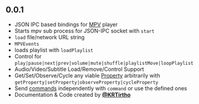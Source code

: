 ## 0.0.1

- JSON IPC based bindings for [MPV](https://mpv.io) player
- Starts mpv sub process for JSON-IPC socket with `start`
- `load` file/network URL string
- `MPVEvents`
- loads playlist with `loadPlaylist`
- Control for `play|pause|next|prev|volume|mute|shuffle|playlistMove|loopPlaylist`
- Audio/Video/Subtitle Load/Remove/Control Support
- Get/Set/Observe/Cycle any viable [Property](https://mpv.io/manual/stable/#properties) arbitrarily with `getProperty|setProperty|observeProperty|cycleProperty`
- Send [commands](https://mpv.io/manual/stable/#list-of-input-commands) independently with `command` or use the defined ones
- Documentation & Code created by **[@KRTirtho](https://github.com/KRTirtho)**